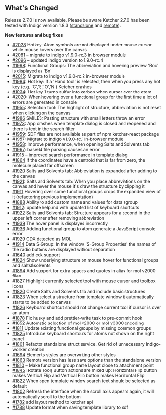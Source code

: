 ## What's Changed

Release 2.7.0 is now available.
Please be aware Ketcher 2.7.0 has been tested with Indigo version 1.8.3 ([standalone](https://www.npmjs.com/package/indigo-ketcher/v/1.9.0) and [remote](https://hub.docker.com/layers/epmlsop/indigo-service/1.9.0/images/sha256-c558047f1b359678e204fd9d32951d8c87b45e49c508b4b434a35ddb88c8e8d9?context=explore)).

**New features and bug fixes**

* [#2028](https://github.com/epam/ketcher/issues/2028) Hotkey: Atom symbols are not displayed under mouse cursor while mouse hovers over the canvas
* [#2081](https://github.com/epam/ketcher/issues/2081) – migrate to indigo v1.9.0-rc.3 in browser module
* [#2096](https://github.com/epam/ketcher/issues/2096) – updated indigo version to 1.9.0-rc.4
* [#1998](https://github.com/epam/ketcher/issues/1998): Functional Groups: The abbreviation and hovering preview 'Boc' is displayed as 'Bn'
* [#2015](https://github.com/epam/ketcher/issues/2015): Migrate to Indigo v1.9.0-rc.2 in-browser module
* [#1984](https://github.com/epam/ketcher/issues/1984): Hot key: If a 'Hand tool' is selected, then when you press any hot key (e.g. 'C','S','O','N') Ketcher crashes
* [#1934](https://github.com/epam/ketcher/issues/1934): Hot key 1 turns sulfur into carbon when cursor over the atom
* [#2020](https://github.com/epam/ketcher/issues/2020): When hovering over a functional group for the first time a lot of errors are generated in console
* [#1955](https://github.com/epam/ketcher/issues/1955): Selection tool: The highlight of structure, abbreviation is not reset when clicking on the canvas
* [#1986](https://github.com/epam/ketcher/issues/1986) SMILES: Pasting structure with small letters throw an error
* [#1973](https://github.com/epam/ketcher/issues/1973): App crashes when template dialog is closed and reopened and there is text in the search filter
* [#1959](https://github.com/epam/ketcher/issues/1959): SDF files are not available as part of npm ketcher-react package
* [#1957](https://github.com/epam/ketcher/issues/1957): Migrate to Indigo v1.9.0-rc.1 in-browser module
* [#1958](https://github.com/epam/ketcher/issues/1958): Improve performance, when opening Salts and Solvents tab
* [#1967](https://github.com/epam/ketcher/issues/1967): base64 file parsing causes an error
* [#1915](https://github.com/epam/ketcher/issues/1915) – improved search performance in template dialog
* [#1864](https://github.com/epam/ketcher/issues/1864) If the coordinates have a centroid that is far from zero, the molecule placed far offscreen
* [#1920](https://github.com/epam/ketcher/issues/1920) Salts and Solvents tab: Abbreviation is expanded after adding to the canvas
* [#1921](https://github.com/epam/ketcher/issues/1921): Salts and Solvents tab: When you place abbreviations on the canvas and hover the mouse it's draw the structure by clipping it
* [#1911](https://github.com/epam/ketcher/issues/1911) Hovering over some functional groups crops the expanded view of it (refactoring previous implementation)
* [#1888](https://github.com/epam/ketcher/issues/1888) Ability to add custom name and values for data sgroup
* [#1912](https://github.com/epam/ketcher/issues/1912): update help.md with updated list of keyboard shortcuts
* [#1922](https://github.com/epam/ketcher/issues/1922) Salts and Solvents tab: Structure appears for a second in the upper left corner after removing abbreviation
* [#1939](https://github.com/epam/ketcher/issues/1939) The hover panel is displayed incorrectly
* [#1936](https://github.com/epam/ketcher/issues/1936) Adding functional group to atom generate a JavaScript console error
* [#1929](https://github.com/epam/ketcher/issues/1929) CDX detected as MOL
* [#1914](https://github.com/epam/ketcher/issues/1914) Data S-Group: In the window 'S-Group Properties' the names of the radio buttons are displayed without separation
* [#1640](https://github.com/epam/ketcher/issues/1640) add cdx support
* [#1824](https://github.com/epam/ketcher/issues/1824) Show underlying structure on mouse hover for functional groups and salts&solvents
* [#1894](https://github.com/epam/ketcher/issues/1894) Add support for extra spaces and quotes in alias for mol v2000 files
* [#1827](https://github.com/epam/ketcher/issues/1827) Highlight currently selected tool with mouse cursor and toolbox icons
* [#1820](https://github.com/epam/ketcher/issues/1820) Create Salts and Solvents tab and include basic structures
* [#1823](https://github.com/epam/ketcher/issues/1823) When select a structure from template window it automatically starts to be added to canvas
* [#1826](https://github.com/epam/ketcher/issues/1826) Keyboard shortcut should not change current tool if cursor is over an atom
* [#1878](https://github.com/epam/ketcher/issues/1878) Fix husky and add prettier-write task to pre-commit hook
* [#1852](https://github.com/epam/ketcher/issues/1852) Automatic selection of mol v2000 or mol v3000 encoding
* [#1811](https://github.com/epam/ketcher/issues/1811) Update existing functional groups by missing common groups
* [#1825](https://github.com/epam/ketcher/issues/1825) Introduce keyboard shortcuts for atoms not shown on the right panel
* [#1801](https://github.com/epam/ketcher/issues/1801) Refactor standalone struct service. Get rid of unnecessary Indigo-worker creation
* [#1694](https://github.com/epam/ketcher/issues/1694) Elements styles are overwriting other styles
* [#1863](https://github.com/epam/ketcher/issues/1863) Remote version has less save options than the standalone version
* [#1810](https://github.com/epam/ketcher/issues/1810) – Make functional group name layout close to attachment point
* [#1845](https://github.com/epam/ketcher/issues/1845) [Rotate Tool] Button actions are mixed up: Horizontal Flip button makes Vertical Flip and Vertical Flip button makes Horizontal Flip
* [#1822](https://github.com/epam/ketcher/issues/1822) When open template window search text should be selected as default
* [#1802](https://github.com/epam/ketcher/issues/1802) Refresh the interface when the scroll axis appears again, it will automatically scroll to the bottom
* [#1782](https://github.com/epam/ketcher/issues/1782) add layout method to ketcher api
* [#1788](https://github.com/epam/ketcher/issues/1788) Update format when saving template library to sdf
